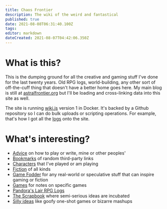 ```yaml
---
title: Chaos Frontier
description: The wiki of the weird and fantastical
published: true
date: 2021-08-08T06:31:40.100Z
tags: 
editor: markdown
dateCreated: 2021-08-07T04:42:06.350Z
---
```


# What is this?
This is the dumping ground for all the creative and gaming stuff I've done for the last twenty years. Old RPG logs, world-building, any other sort of off-the-cuff thing that doesn't have a better home goes here. My main blog is still at [astralfrontier.org](https://astralfrontier.org/) but I'll be loading and cross-linking data into this site as well.

The site is running [wiki.js](https://wiki.js.org/) version 1 in Docker. It's backed by a Github repository so I can do bulk uploads or scripting operations. For example, that's how I got all the [logs](logs) onto the site.
# What's interesting?
* [Advice](advice) on how to play or write, mine or other peoples'
* [Bookmarks](bookmarks) of random third-party links
* [Characters](characters) that I've played or am playing
* [Fiction](fiction) of all kinds
* [Game Fodder](fodder) for any real-world or speculative stuff that can inspire gaming or fiction
* [Games](games) for notes on specific games
* [Pandora's Lair RPG Logs](logs)
* [The Scrapbook](scrapbook) where semi-serious ideas are incubated
* [Silly ideas](silly) like goofy one-shot games or bizarre mashups
